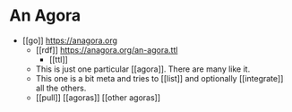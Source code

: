 # An Agora

- [[go]] https://anagora.org
  - [[rdf]] https://anagora.org/an-agora.ttl
    - [[ttl]]
  - This is just one particular [[agora]]. There are many like it.  
  - This one is a bit meta and tries to [[list]] and optionally [[integrate]] all the others.
  - [[pull]] [[agoras]] [[other agoras]]


